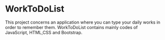 # WorkToDoList
This project concerns an application where you can type your daily works in order to remember them. WorkToDoList contains mainly codes of JavaScript, HTML,CSS and Bootstrap.
